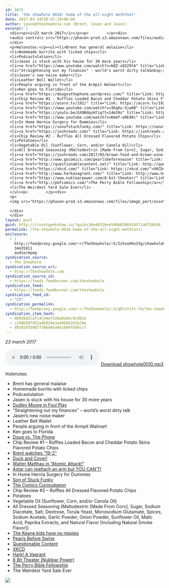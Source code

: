```yaml
---
id: 1075
title: 'the showhole 0010: home of the all-night methfast'
date: 2017-03-24T20:47:19+00:00
author: jason@theshowhole.com (Brent, Jasen and Jason)
excerpt: |
  <div><p><i>23 march 2017</i></p><p>        </p><div>
  <audio controls src="https://phaven-prod.s3.amazonaws.com/files/audio_part/asset/1854441/Xn3Y6AOQBtkGpTGUlrfKn1yLywM/showhole0010.mp3"></audio><a href="https://phaven-prod.s3.amazonaws.com/files/audio_part/asset/1854441/Xn3Y6AOQBtkGpTGUlrfKn1yLywM/showhole0010.mp3">Download showhole0010.mp3</a>
  </div>
  <p>Holenotes:</p><ul><li>Brent has general malaise</li>
  <li>Homemade burrito with licked chips</li>
  <li>Podcastulation</li>
  <li>Jasen is stuck with his house for 30 more years</li>
  <li><a href="https://www.youtube.com/watch?v=bQZ-xQ329lA" title="Link: https://www.youtube.com/watch?v=bQZ-xQ329lA">Dudley Moore in Foul Play</a></li>
  <li>"Straightening out my finances" - world's worst dirty talk&nbsp;</li>
  <li>Jasen's new noise maker</li>
  <li>Leather Bell Wallet</li>
  <li>People arguing in front of the Armpit Walmart</li>
  <li>Ken goes to Florida</li>
  <li><a href="https://dougvsthephone.wordpress.com/" title="Link: https://dougvsthephone.wordpress.com/">Doug vs. The Phone</a></li>
  <li>Chip Review #1 - Ruffles Loaded Bacon and Cheddar Potato Skins Flavored Potato Chips</li>
  <li><a href="https://acorn.tv/192/" title="Link: https://acorn.tv/192/">Brent watches "19-2"</a></li>
  <li><a href="https://www.youtube.com/watch?v=IKqXu-5jw60" title="Link: https://www.youtube.com/watch?v=IKqXu-5jw60">Duck and Cover!</a></li>
  <li><a href="https://youtu.be/GX9BdqsH7ig?t=14m39s" title="Link: https://youtu.be/GX9BdqsH7ig?t=14m39s">Walter Matthau in "Atomic Attack!"</a></li>
  <li><a href="https://www.youtube.com/watch?v=Km4f-eRE4Kc" title="Link: https://www.youtube.com/watch?v=Km4f-eRE4Kc">Astar can reattach an arm but YOU CAN'T!</a></li>
  <li>In Home Hernia Surgery for Dummies</li>
  <li><a href="https://sonofstuckfunky.com/" title="Link: https://sonofstuckfunky.com/">Son of Stuck Funky</a></li>
  <li><a href="https://joshreads.com/" title="Link: https://joshreads.com/">The Comics Curmudgeon</a></li>
  <li>Chip Review #2 - Ruffles All Dressed Flavored Potato Chips</li>
  <li>Potatoes</li>
  <li>Vegetable Oil (Sunflower, Corn, and/or Canola Oil)</li>
  <li>All Dressed Seasoning (Maltodextrin [Made From Corn], Sugar, Sodium Diacetate, Salt, Dextrose, Torula Yeast, Monosodium Glutamate, Spices, Sodium Acetate, Garlic Powder, Onion Powder, Sunflower Oil, Malic Acid, Paprika Extracts, and Natural Flavor [Including Natural Smoke Flavor])</li>
  <li><a href="https://joshreads.com/2017/03/brown-food-and-brown-wine-by-candlelight/" title="Link: https://joshreads.com/2017/03/brown-food-and-brown-wine-by-candlelight/">The Keane kids have no nipples</a></li>
  <li><a href="http://www.gocomics.com/pearlsbeforeswine" title="Link: http://www.gocomics.com/pearlsbeforeswine">Pearls Before Swine</a></li>
  <li><a href="http://questionablecontent.net/" title="Link: http://questionablecontent.net/">Questionable Content</a></li>
  <li><a href="https://xkcd.com/" title="Link: https://xkcd.com/">XKCD</a></li>
  <li><a href="http://www.harkavagrant.com/" title="Link: http://www.harkavagrant.com/">Hark! A Vagrant</a></li>
  <li><a href="https://www.nuklearpower.com/8-bit-theater/" title="Link: https://www.nuklearpower.com/8-bit-theater/">8 Bit Theater (Nuklear Power)</a></li>
  <li><a href="http://pbfcomics.com/">The Perry Bible Fellowship</a></li>
  <li>The Weirdest Yard Sale Ever</li>
  </ul><p>        </p><div>
  <p>
  <img src="https://phaven-prod.s3.amazonaws.com/files/image_part/asset/1854442/eSKtC2ZbZ2WuF-jZO6RnZLy658E/medium_showhole10.JPG"></p>
  
  </div>
  </div>
layout: post
guid: http://closetgeekshow.ca/?guid=36e40328ee549b858691d571a0f26658
permalink: /the-showhole-0010-home-of-the-all-night-methfast/
enclosure:
  - |
    http://feedproxy.google.com/~r/TheShowhole/~5/IzhsoHho1Vg/showhole0010.mp3
    34435911
    audio/mpeg
syndication_source:
  - The Showhole
syndication_source_uri:
  - http://theshowhole.com
syndication_source_id:
  - https://feeds.feedburner.com/theshowhole
syndication_feed:
  - https://feeds.feedburner.com/theshowhole
syndication_feed_id:
  - "23"
syndication_permalink:
  - http://feedproxy.google.com/~r/TheShowhole/~3/qDlvYsfx-Y4/the-showhole-0010-home-of-the-all-night-methfast
syndication_item_hash:
  - d8926d2caf14c44ef520a8e9ec9cd62e
  - c248b597d52a4b929e3a49566242b29e
  - d9202d7b987738bd4ba0e1b99fb69cc7
---
```

<div class="posthaven-post-body">
  <p>
    <i>23 march 2017</i>
  </p>
  
  <p>
    <div class="posthaven-file posthaven-file-audio posthaven-file-state-processed" id="posthaven_audio_1854441" >
      <audio controls src="https://phaven-prod.s3.amazonaws.com/files/audio_part/asset/1854441/Xn3Y6AOQBtkGpTGUlrfKn1yLywM/showhole0010.mp3" type="audio/mpeg"></audio> <a class="posthaven-file-download" download href="https://phaven-prod.s3.amazonaws.com/files/audio_part/asset/1854441/Xn3Y6AOQBtkGpTGUlrfKn1yLywM/showhole0010.mp3">Download showhole0010.mp3</a>
    </div>
  </p>
  
  <p>
    Holenotes:
  </p>
  
  <ul>
    <li>
      Brent has general malaise
    </li>
    <li>
      Homemade burrito with licked chips
    </li>
    <li>
      Podcastulation
    </li>
    <li>
      Jasen is stuck with his house for 30 more years
    </li>
    <li>
      <a href="https://www.youtube.com/watch?v=bQZ-xQ329lA" title="Link: https://www.youtube.com/watch?v=bQZ-xQ329lA">Dudley Moore in Foul Play</a>
    </li>
    <li>
      &#8220;Straightening out my finances&#8221; &#8211; world&#8217;s worst dirty talk 
    </li>
    <li>
      Jasen&#8217;s new noise maker
    </li>
    <li>
      Leather Bell Wallet
    </li>
    <li>
      People arguing in front of the Armpit Walmart
    </li>
    <li>
      Ken goes to Florida
    </li>
    <li>
      <a href="https://dougvsthephone.wordpress.com/" title="Link: https://dougvsthephone.wordpress.com/">Doug vs. The Phone</a>
    </li>
    <li>
      Chip Review #1 &#8211; Ruffles Loaded Bacon and Cheddar Potato Skins Flavored Potato Chips
    </li>
    <li>
      <a href="https://acorn.tv/192/" title="Link: https://acorn.tv/192/">Brent watches &#8220;19-2&#8221;</a>
    </li>
    <li>
      <a href="https://www.youtube.com/watch?v=IKqXu-5jw60" title="Link: https://www.youtube.com/watch?v=IKqXu-5jw60">Duck and Cover!</a>
    </li>
    <li>
      <a href="https://youtu.be/GX9BdqsH7ig?t=14m39s" title="Link: https://youtu.be/GX9BdqsH7ig?t=14m39s">Walter Matthau in &#8220;Atomic Attack!&#8221;</a>
    </li>
    <li>
      <a href="https://www.youtube.com/watch?v=Km4f-eRE4Kc" title="Link: https://www.youtube.com/watch?v=Km4f-eRE4Kc">Astar can reattach an arm but YOU CAN&#8217;T!</a>
    </li>
    <li>
      In Home Hernia Surgery for Dummies
    </li>
    <li>
      <a href="https://sonofstuckfunky.com/" title="Link: https://sonofstuckfunky.com/">Son of Stuck Funky</a>
    </li>
    <li>
      <a href="https://joshreads.com/" title="Link: https://joshreads.com/">The Comics Curmudgeon</a>
    </li>
    <li>
      Chip Review #2 &#8211; Ruffles All Dressed Flavored Potato Chips
    </li>
    <li>
      Potatoes
    </li>
    <li>
      Vegetable Oil (Sunflower, Corn, and/or Canola Oil)
    </li>
    <li>
      All Dressed Seasoning (Maltodextrin [Made From Corn], Sugar, Sodium Diacetate, Salt, Dextrose, Torula Yeast, Monosodium Glutamate, Spices, Sodium Acetate, Garlic Powder, Onion Powder, Sunflower Oil, Malic Acid, Paprika Extracts, and Natural Flavor [Including Natural Smoke Flavor])
    </li>
    <li>
      <a href="https://joshreads.com/2017/03/brown-food-and-brown-wine-by-candlelight/" title="Link: https://joshreads.com/2017/03/brown-food-and-brown-wine-by-candlelight/">The Keane kids have no nipples</a>
    </li>
    <li>
      <a href="http://www.gocomics.com/pearlsbeforeswine" title="Link: http://www.gocomics.com/pearlsbeforeswine">Pearls Before Swine</a>
    </li>
    <li>
      <a href="http://questionablecontent.net/" title="Link: http://questionablecontent.net/">Questionable Content</a>
    </li>
    <li>
      <a href="https://xkcd.com/" title="Link: https://xkcd.com/">XKCD</a>
    </li>
    <li>
      <a href="http://www.harkavagrant.com/" title="Link: http://www.harkavagrant.com/">Hark! A Vagrant</a>
    </li>
    <li>
      <a href="https://www.nuklearpower.com/8-bit-theater/" title="Link: https://www.nuklearpower.com/8-bit-theater/">8 Bit Theater (Nuklear Power)</a>
    </li>
    <li>
      <a href="http://pbfcomics.com/">The Perry Bible Fellowship</a>
    </li>
    <li>
      The Weirdest Yard Sale Ever
    </li>
  </ul>
  
  <div class="posthaven-gallery" id="posthaven_gallery[1149805]">
    <p class="posthaven-file posthaven-file-image posthaven-file-state-processed">
      <img class="posthaven-gallery-image" src="https://phaven-prod.s3.amazonaws.com/files/image_part/asset/1854442/eSKtC2ZbZ2WuF-jZO6RnZLy658E/medium_showhole10.JPG" data-posthaven-state='processed'
data-medium-src='https://phaven-prod.s3.amazonaws.com/files/image_part/asset/1854442/eSKtC2ZbZ2WuF-jZO6RnZLy658E/medium_showhole10.JPG'
data-medium-width='429'
data-medium-height='468'
data-large-src='https://phaven-prod.s3.amazonaws.com/files/image_part/asset/1854442/eSKtC2ZbZ2WuF-jZO6RnZLy658E/large_showhole10.JPG'
data-large-width='429'
data-large-height='468'
data-thumb-src='https://phaven-prod.s3.amazonaws.com/files/image_part/asset/1854442/eSKtC2ZbZ2WuF-jZO6RnZLy658E/thumb_showhole10.JPG'
data-thumb-width='200'
data-thumb-height='200'
data-xlarge-src='https://phaven-prod.s3.amazonaws.com/files/image_part/asset/1854442/eSKtC2ZbZ2WuF-jZO6RnZLy658E/xlarge_showhole10.JPG'
data-xlarge-width='429'
data-xlarge-height='468'
data-orig-src='https://phaven-prod.s3.amazonaws.com/files/image_part/asset/1854442/eSKtC2ZbZ2WuF-jZO6RnZLy658E/showhole10.JPG'
data-orig-width='429'
data-orig-height='468'
data-posthaven-id='1854442' />
    </p></p>
  </div></p>
</div>